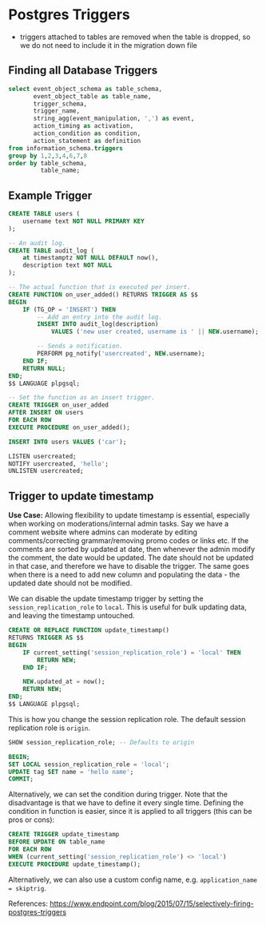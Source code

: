 # Postgres Triggers

- triggers attached to tables are removed when the table is dropped, so we do not need to include it in the migration down file

## Finding all Database Triggers


```sql
select event_object_schema as table_schema,
       event_object_table as table_name,
       trigger_schema,
       trigger_name,
       string_agg(event_manipulation, ',') as event,
       action_timing as activation,
       action_condition as condition,
       action_statement as definition
from information_schema.triggers
group by 1,2,3,4,6,7,8
order by table_schema,
         table_name;
```

## Example Trigger

```sql
CREATE TABLE users (
	username text NOT NULL PRIMARY KEY
);

-- An audit log.
CREATE TABLE audit_log (
	at timestamptz NOT NULL DEFAULT now(),
	description text NOT NULL
);

-- The actual function that is executed per insert.
CREATE FUNCTION on_user_added() RETURNS TRIGGER AS $$
BEGIN
	IF (TG_OP = 'INSERT') THEN
		-- Add an entry into the audit log.
		INSERT INTO audit_log(description)
			VALUES ('new user created, username is ' || NEW.username);

		-- Sends a notification.
		PERFORM pg_notify('usercreated', NEW.username);
	END IF;
	RETURN NULL;
END;
$$ LANGUAGE plpgsql;

-- Set the function as an insert trigger.
CREATE TRIGGER on_user_added
AFTER INSERT ON users
FOR EACH ROW 
EXECUTE PROCEDURE on_user_added();

INSERT INTO users VALUES ('car');

LISTEN usercreated;
NOTIFY usercreated, 'hello';
UNLISTEN usercreated;
```


## Trigger to update timestamp
	
__Use Case:__ Allowing flexibility to update timestamp is essential, especially when working on moderations/internal admin tasks. Say we have a comment website where admins can moderate by editing comments/correcting grammar/removing promo codes or links etc. If the comments are sorted by updated at date, then whenever the admin modify the comment, the date would be updated. The date should not be updated in that case, and therefore we have to disable the trigger. The same goes when there is a need to add new column and populating the data - the updated date should not be modified.

We can disable the update timestamp trigger by setting the `session_replication_role` to `local`. This is useful for bulk updating data, and leaving the timestamp untouched.

```sql
CREATE OR REPLACE FUNCTION update_timestamp()
RETURNS TRIGGER AS $$
BEGIN
	IF current_setting('session_replication_role') = 'local' THEN
		RETURN NEW;
	END IF;

	NEW.updated_at = now();
	RETURN NEW;
END;
$$ LANGUAGE plpgsql;
```

This is how you change the session replication role. The default session replication role is `origin`.
```sql
SHOW session_replication_role; -- Defaults to origin

BEGIN;
SET LOCAL session_replication_role = 'local';
UPDATE tag SET name = 'hello name';
COMMIT;
```

Alternatively, we can set the condition during trigger. Note that the disadvantage is that we have to define it every single time. Defining the condition in function is easier, since it is applied to all triggers (this can be pros or cons):

```sql
CREATE TRIGGER update_timestamp
BEFORE UPDATE ON table_name
FOR EACH ROW
WHEN (current_setting('session_replication_role') <> 'local')
EXECUTE PROCEDURE update_timestamp();
```

Alternatively, we can also use a custom config name, e.g. `application_name = skiptrig`.

References:
https://www.endpoint.com/blog/2015/07/15/selectively-firing-postgres-triggers

